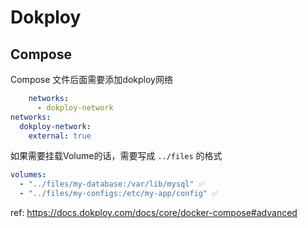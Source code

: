 # Dokploy

## Compose 

Compose 文件后面需要添加dokploy网络

```yaml
    networks:
      - dokploy-network
networks:
  dokploy-network:
    external: true
```


如果需要挂载Volume的话，需要写成 `../files` 的格式

```yaml
volumes:
  - "../files/my-database:/var/lib/mysql" ✅
  - "../files/my-configs:/etc/my-app/config" ✅
```

ref: https://docs.dokploy.com/docs/core/docker-compose#advanced